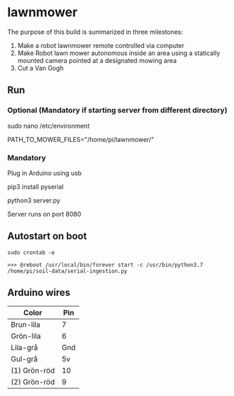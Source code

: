 # lawnmower
The purpose of this build is summarized in three milestones:

1. Make a robot lawnmower remote controlled via computer
2. Make Robot lawn mower autonomous inside an area using a statically mounted camera pointed at a designated mowing area
3. Cut a Van Gogh

## Run

### Optional (Mandatory if starting server from different directory)

sudo nano /etc/environment

PATH_TO_MOWER_FILES="/home/pi/lawnmower/"

### Mandatory

Plug in Arduino using usb

pip3 install pyserial

python3 server.py

Server runs on port 8080


## Autostart on boot
```
sudo crontab -e

>>> @reboot /usr/local/bin/forever start -c /usr/bin/python3.7 /home/pi/soil-data/serial-ingestion.py

```

## Arduino wires

| Color|Pin|
|---|---|
|Brun-lila|7|
|Grön-lila|6|
|Lila-grå|Gnd|
|Gul-grå|5v|
|(1) Grön-röd|10|
|(2) Grön-röd|9|
